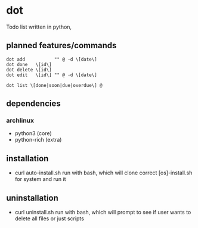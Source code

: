 # dot

Todo list written in python, 

## planned features/commands

```
dot add           "" @ -d \[date\]
dot done   \[id\]
dot delete \[id\]
dot edit   \[id\] "" @ -d \[date\]

dot list \[done|soon|due|overdue\] @
```

## dependencies

### archlinux
* python3     (core)
* python-rich (extra)

## installation

* curl auto-install.sh run with bash, which will clone correct \[os\]-install.sh for system and run it

## uninstallation

* curl uninstall.sh run with bash, which will prompt to see if user wants to delete all files or just scripts
